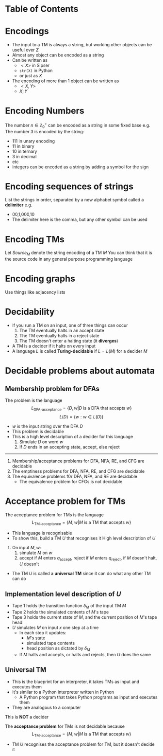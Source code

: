 # Table of Contents


# Encodings
- The input to a TM is always a string, but working other objects can be useful over $\Sigma$
- Almost any object can be encoded as a string
- Can be written as
	- $<X>$ in Sipser
	- `str(X)` in Python
	- or just as $X$
- The encoding of more than 1 object can be written as
	- $<X,Y>$
	- $X;Y$

# Encoding Numbers
The number $n\in \mathbb{Z}^+_0$ can be encoded as a string in some fixed base
e.g. The number 3 is encoded by the string:
- 111 in unary encoding
- 11 in binary
- 10 in ternary
- 3 in decimal
- etc
- Integers can be encoded as a string by adding a symbol for the sign

# Encoding sequences of strings
List the strings in order, separated by a new alphabet symbol called a **delimiter**
e.g.
- 00,1,000,10
- The delimiter here is the comma, but any other symbol can be used

# Encoding TMs
Let $Source_M$ denote the string encoding of a TM $M$
You can think that it is the source code in any general purpose programming language

# Encoding graphs
Use things like adjacency lists

# Decidability
- If you run a TM on an input, one of three things can occur
	1. The TM eventually halts in an accept state
	2. The TM eventually halts in a reject state
	3. The TM doesn't enter a halting state (it **diverges**)
- A TM is a decider if it halts on every input
- A language $L$ is called **Turing-decidable** if $L=L(M)$ for a decider $M$

# Decidable problems about automata
## Membership problem for DFAs
The problem is the language
$$L_\text{DFA-acceptance}=\lbrace D,w | D\text{ is a DFA that accepts }w\rbrace$$
$$L(D)=\lbrace w:w\in L(D)\rbrace$$
- $w$ is the input string over the DFA $D$
- This problem is decidable
- This is a high level description of a decider for this language
	1. Simulate $D$ on word $w$
	2. If $D$ ends in an accepting state, accept, else reject
---
1. Membership/acceptance problems for DFA, NFA, RE, and CFG are decidable
2. The emptiness problems for DFA, NFA, RE, and CFG are decidable
3. The equivalence problems f0r DFA, NFA, and RE are decidable
	- The equivalence problem for CFGs is not decidable

# Acceptance problem for TMs

The acceptance problem for TMs is the language
$$L_\text{TM-acceptance}=\lbrace M,w|M\text{ is a TM that accepts }w\rbrace$$
- This language is recognisable
- To show this, build a TM $U$ that recognises it
High level description of $U$
1. On input $M,w:$
	1. simulate $M$ on $w$
	2. accept if $M$ enters $q_\text{accept}$, reject if $M$ enters $q_\text{reject}$, if $M$ doesn't halt, $U$ doesn't
- The TM $U$ is called a **universal TM** since it can do what any other TM can do

## Implementation level description of $U$
- Tape 1 holds the transition function $\delta_M$ of the input TM $M$
- Tape 2 holds the simulated contents of $M$'s tape
- Tape 3 holds the current state of $M$, and the current position of $M$'s tape head
- $U$ simulates $M$ on input $x$ one step at a time
	- In each step it updates:
		- $M$'s state
		- simulated tape contents
		- head position as dictated by $\delta_M$
	- If $M$ halts and accepts, or halts and rejects, then $U$ does the same
## Universal TM
- This is the blueprint for an interpreter, it takes TMs as input and executes them
- It's similar to a Python interpreter written in Python
	- A Python program that takes Python programs as input and executes them
- They are analogous to a computer

This is **NOT** a decider

The **acceptance problem** for TMs is not decidable because 
$$L_\text{TM-acceptance}=\lbrace M,w|M\text{ is a TM that accepts }w\rbrace$$
- TM $U$ recognises the acceptance problem for TM, but it doesn't decide it